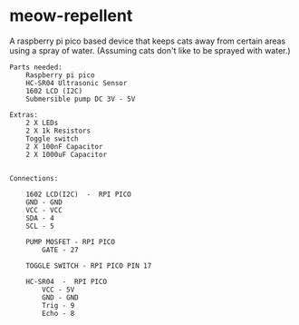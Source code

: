 # meow-repellent
A raspberry pi pico based device that keeps cats away from certain areas using a spray of water. (Assuming cats don't like to be sprayed with water.)

	Parts needed:
		Raspberry pi pico
		HC-SR04 Ultrasonic Sensor
		1602 LCD (I2C)
		Submersible pump DC 3V - 5V

	Extras:
		2 X LEDs
		2 X 1k Resistors
		Toggle switch
		2 X 100nF Capacitor
		2 X 1000uF Capacitor


	Connections:

		1602 LCD(I2C)  -  RPI PICO
		GND - GND
		VCC - VCC
		SDA - 4
		SCL - 5

		PUMP MOSFET - RPI PICO
			GATE - 27

		TOGGLE SWITCH - RPI PICO PIN 17

		HC-SR04  -  RPI PICO
			VCC - 5V
			GND - GND
			Trig - 9
			Echo - 8

